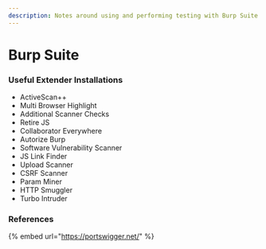 ```yaml
---
description: Notes around using and performing testing with Burp Suite
---
```


# Burp Suite

### Useful Extender Installations

* ActiveScan++
* Multi Browser Highlight
* Additional Scanner Checks
* Retire JS
* Collaborator Everywhere
* Autorize Burp
* Software Vulnerability Scanner
* JS Link Finder
* Upload Scanner
* CSRF Scanner
* Param Miner
* HTTP Smuggler
* Turbo Intruder

### References

{% embed url="https://portswigger.net/" %}
